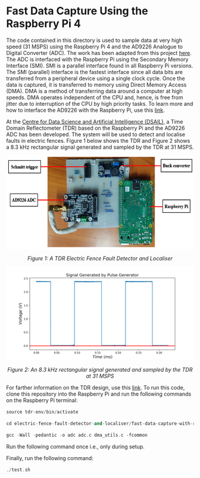# Fast Data Capture Using the Raspberry Pi 4

The code contained in this directory is used to sample data at very high speed (31 MSPS) using the Raspberry Pi 4 and the AD9226 Analogue to Digital Converter (ADC).
The work has been adapted from this project [here](https://iosoft.blog/2020/07/16/raspberry-pi-smi/). The ADC is interfaced with the Raspberry Pi using the Secondary
Memory Interface (SMI). SMI is a parallel interface found in all Raspberry Pi versions. The SMI (parallel) interface is the fastest interface since all data bits are
transferred from a peripheral device using a single clock cycle. Once the data is captured, it is transferred to memory using Direct Memory Access (DMA). DMA is a 
method of transferring data around a computer at high speeds. DMA operates independent of the CPU and, hence, is free from jitter due to interruption of the CPU by 
high priority tasks. To learn more and how to interface the AD9226 with the Raspberry Pi, use this [link](https://iosoft.blog/2020/07/16/raspberry-pi-smi/).

At the [Centre for Data Science and Artificial Intelligence (DSAIL)](https://dekut-dsail.github.io/), a Time Domain Reflectometer (TDR) based on the Raspberry Pi
and the AD9226 ADC has been developed. The system will be used to detect and localise faults in electric fences. Figure 1 below shows the TDR and Figure 2 shows 
a 8.3 kHz rectangular signal generated and sampled by the TDR at 31 MSPS.

<p align="center">
  <img width="600" height="250" src="./images/labeled-tdr-system.jpg"> 
</p>

<p align="center"> 
  <em>Figure 1: A TDR Electric Fence Fault Detector and Localiser</em>
</p>


<p align="center">
  <img width="600" height="250" src="./images/pulses.png"> 
</p>

<p align="center"> 
  <em>Figure 2: An 8.3 kHz rectangular signal generated and sampled by the TDR at 31 MSPS</em>
</p>

For farther information on the TDR design, use this [link](https://github.com/DeKUT-DSAIL/hardware-designs/tree/main/electric-fence-fault-detector-and-localiser). To run this code, clone this repository into the Raspberry Pi and run the following commands on the Raspberry Pi terminal:

```cpp
source tdr-env/bin/activate
```

 ```cpp
cd electric-fence-fault-detector-and-localiser/fast-data-capture-with-raspberry-pi4
```

```cpp
gcc -Wall -pedantic -o adc adc.c dma_utils.c -fcommon
```

Run the following command once i.e., only during setup.


Finally, run the following command:

```cpp
./test.sh
```
